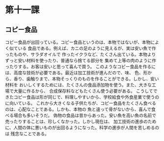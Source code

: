 # 第十一課
## コピー食品
コピー食品が出回っている。コピー食品というのは、本物ではないが、本物によく似ている
食品である。例えば、カニの足のように見えるが、実は安い魚で作ったものや、サラダオイルで
作ったイクラなど、たくさん出ている。本物よりずっと安い材料を使ったり、普通なら捨てる部分を
集めて上等の肉のように作ったりする。お客は安いと思って喜んで買う。
このようなコピー食品を作るには、高度な技術が必要である。最近は加工技術が進んだので、味、
色、形から、香り、歯触りまで、本物そっくりのものを作ることができる。しかし、安い材料を
おいしくするためには、たくさんの食品添加物を使う。また、大きな工場で大量に作るから、
合成保存料などもたくさん使う必要がある。
こうしてできたコピー食品は形が同じで、料理しやすいから、学校給食や外食産業で使うのに向いている。
これから大きくなる子供たちが、コピー食品をたくさん食べるのは、心配なことである。しかも、本物の
魚と違って骨がないから、喜んで食べる場合も多いそうだ。
偽物の食品は昔からあった。安い魚を高い魚の名前で売ったりすることは、珍しくなかった。しかし現在は、
加工技術の進歩のために、人間の体に悪いものが出回るようになった。科学の進歩が人間を苦しめるのは
残念なことである。